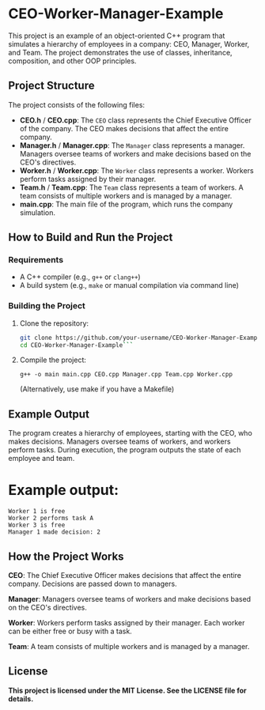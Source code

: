 # CEO-Worker-Manager-Example

This project is an example of an object-oriented C++ program that simulates a hierarchy of employees in a company: CEO, Manager, Worker, and Team. The project demonstrates the use of classes, inheritance, composition, and other OOP principles.

## Project Structure

The project consists of the following files:

- **CEO.h** / **CEO.cpp**: The `CEO` class represents the Chief Executive Officer of the company. The CEO makes decisions that affect the entire company.
- **Manager.h** / **Manager.cpp**: The `Manager` class represents a manager. Managers oversee teams of workers and make decisions based on the CEO's directives.
- **Worker.h** / **Worker.cpp**: The `Worker` class represents a worker. Workers perform tasks assigned by their manager.
- **Team.h** / **Team.cpp**: The `Team` class represents a team of workers. A team consists of multiple workers and is managed by a manager.
- **main.cpp**: The main file of the program, which runs the company simulation.

## How to Build and Run the Project

### Requirements

- A C++ compiler (e.g., `g++` or `clang++`)
- A build system (e.g., `make` or manual compilation via command line)

### Building the Project

1. Clone the repository:

   ```bash
   git clone https://github.com/your-username/CEO-Worker-Manager-Example.git
   cd CEO-Worker-Manager-Example```

2. Compile the project:

   ```g++ -o main main.cpp CEO.cpp Manager.cpp Team.cpp Worker.cpp```
  
   (Alternatively, use make if you have a Makefile)

## Example Output

The program creates a hierarchy of employees, starting with the CEO, who makes decisions. Managers oversee teams of workers, and workers perform tasks. During execution, the program outputs the state of each employee and team.

# Example output:

```
Worker 1 is free
Worker 2 performs task A
Worker 3 is free
Manager 1 made decision: 2
```

## How the Project Works

   **CEO**: The Chief Executive Officer makes decisions that affect the entire company. Decisions are passed down to managers.

   **Manager**: Managers oversee teams of workers and make decisions based on the CEO's directives.

   **Worker**: Workers perform tasks assigned by their manager. Each worker can be either free or busy with a task.

   **Team**: A team consists of multiple workers and is managed by a manager.

## License

**This project is licensed under the MIT License. See the LICENSE file for details.**
